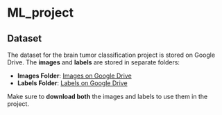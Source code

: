 # ML_project
## Dataset

The dataset for the brain tumor classification project is stored on Google Drive. The **images** and **labels** are stored in separate folders:

- **Images Folder**: [Images on Google Drive](https://drive.google.com/drive/folders/https://drive.google.com/drive/folders/https://drive.google.com/drive/folders/1oardsytKC-2sAObwKukHoqTYrjHPnMSy?usp=drive_link)
- **Labels Folder**: [Labels on Google Drive](https://drive.google.com/drive/folders/https://drive.google.com/drive/folders/1UgYEhTqhicJ2MX92L0aExMRWFr53bb0V?usp=drive_link)

Make sure to **download both** the images and labels to use them in the project.
